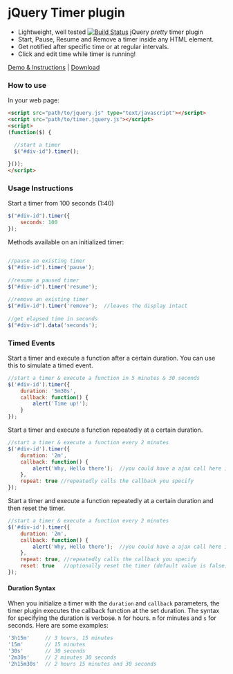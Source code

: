 # jQuery Timer plugin

- Lightweight, well tested [![Build Status](https://api.travis-ci.org/walmik/timer.jquery.png)](http://travis-ci.org/walmik/timer.jquery) jQuery *pretty* timer plugin
- Start, Pause, Resume and Remove a timer inside any HTML element.
- Get notified after specific time or at regular intervals.
- Click and edit time while timer is running!

[Demo & Instructions][demo] | [Download][min]

[demo]: http://jquerytimer.com/
[min]: https://github.com/walmik/timer.jquery/archive/master.zip

### How to use

In your web page:

```html
<script src="path/to/jquery.js" type="text/javascript"></script>
<script src="path/to/timer.jquery.js"></script>
<script>
(function($) {

  //start a timer
  $("#div-id").timer();
  
}());
</script>
```

### Usage Instructions

Start a timer from 100 seconds (1:40)
```javascript
$("#div-id").timer({
    seconds: 100
});
```
Methods available on an initialized timer:

```javascript

//pause an existing timer
$("#div-id").timer('pause');
  
//resume a paused timer
$("#div-id").timer('resume');
  
//remove an existing timer
$("#div-id").timer('remove');  //leaves the display intact
  
//get elapsed time in seconds
$("#div-id").data('seconds');

```

### Timed Events

Start a timer and execute a function after a certain duration. You can use this to simulate a timed event.

```javascript
//start a timer & execute a function in 5 minutes & 30 seconds
$('#div-id').timer({
	duration: '5m30s',
	callback: function() {
		alert('Time up!');
	}
});

```

Start a timer and execute a function repeatedly at a certain duration. 

```javascript
//start a timer & execute a function every 2 minutes
$('#div-id').timer({
	duration: '2m',
	callback: function() {
		alert('Why, Hello there');	//you could have a ajax call here instead
	},
	repeat: true //repeatedly calls the callback you specify
});
```

Start a timer and execute a function repeatedly at a certain duration and then reset the timer.

```javascript
//start a timer & execute a function every 2 minutes
$('#div-id').timer({
	duration: '2m',
	callback: function() {
		alert('Why, Hello there');	//you could have a ajax call here instead
	},
	repeat: true, //repeatedly calls the callback you specify
	reset: true	  //optionally reset the timer (default value is false)
});
```

#### Duration Syntax

When you initialize a timer with the `duration` and `callback` parameters, the timer plugin executes the callback function at the set duration. The syntax for specifying the duration is verbose. `h` for hours. `m` for minutes and `s` for seconds. Here are some examples:

```javascript
'3h15m'		// 3 hours, 15 minutes
'15m'		// 15 minutes
'30s'		// 30 seconds
'2m30s'		// 2 minutes 30 seconds
'2h15m30s'	// 2 hours 15 minutes and 30 seconds
```
